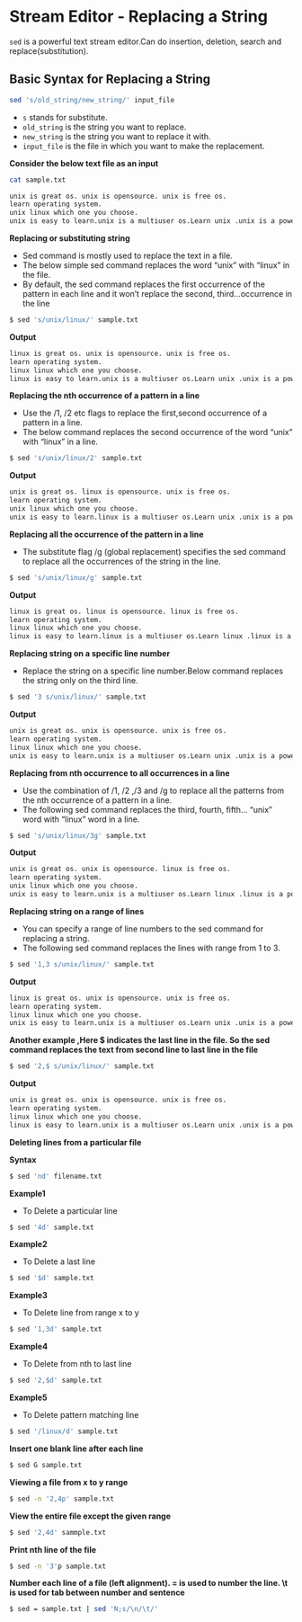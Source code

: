 # Stream Editor - Replacing a String

`sed` is a powerful text stream editor.Can do insertion, deletion, search and replace(substitution).

## Basic Syntax for Replacing a String

```sh
sed 's/old_string/new_string/' input_file
```
- `s` stands for substitute.
- `old_string` is the string you want to replace.
- `new_string` is the string you want to replace it with.
- `input_file` is the file in which you want to make the replacement.

**Consider the below text file as an input**

```sh
cat sample.txt
```

```sh
unix is great os. unix is opensource. unix is free os.
learn operating system.
unix linux which one you choose.
unix is easy to learn.unix is a multiuser os.Learn unix .unix is a powerful.
```

**Replacing or substituting string**

- Sed command is mostly used to replace the text in a file.
- The below simple sed command replaces the word “unix” with “linux” in the file.
- By default, the sed command replaces the first occurrence of the pattern in each line and it won’t replace the second, third…occurrence in the line

```sh
$ sed 's/unix/linux/' sample.txt
```

**Output**

```sh
linux is great os. unix is opensource. unix is free os.
learn operating system.
linux linux which one you choose.
linux is easy to learn.unix is a multiuser os.Learn unix .unix is a powerful.
```

**Replacing the nth occurrence of a pattern in a line**

- Use the /1, /2 etc flags to replace the first,second occurrence of a pattern in a line.
- The below command replaces the second occurrence of the word “unix” with “linux” in a line.

```sh
$ sed 's/unix/linux/2' sample.txt
```

**Output**

```sh
unix is great os. linux is opensource. unix is free os.
learn operating system.
unix linux which one you choose.
unix is easy to learn.linux is a multiuser os.Learn unix .unix is a powerful.
```

**Replacing all the occurrence of the pattern in a line**
- The substitute flag /g (global replacement) specifies the sed command to replace all the occurrences of the string in the line.

```sh
$ sed 's/unix/linux/g' sample.txt
```

**Output**

```sh
linux is great os. linux is opensource. linux is free os.
learn operating system.
linux linux which one you choose.
linux is easy to learn.linux is a multiuser os.Learn linux .linux is a powerful.
```

**Replacing string on a specific line number**
- Replace the string on a specific line number.Below command replaces the string only on the third line.

```sh
$ sed '3 s/unix/linux/' sample.txt
```

**Output**

```sh
unix is great os. unix is opensource. unix is free os.
learn operating system.
linux linux which one you choose.
unix is easy to learn.unix is a multiuser os.Learn unix .unix is a powerful.
```

**Replacing from nth occurrence to all occurrences in a line**
- Use the combination of /1, /2 ,/3 and /g to replace all the patterns from the nth occurrence of a pattern in a line. 
- The following sed command replaces the third, fourth, fifth… “unix” word with “linux” word in a line.

```sh
$ sed 's/unix/linux/3g' sample.txt
```

**Output**

```sh
unix is great os. unix is opensource. linux is free os.
learn operating system.
unix linux which one you choose.
unix is easy to learn.unix is a multiuser os.Learn linux .linux is a powerful.
```

**Replacing string on a range of lines**
- You can specify a range of line numbers to the sed command for replacing a string.
- The following sed command replaces the lines with range from 1 to 3.

```sh
$ sed '1,3 s/unix/linux/' sample.txt
```

**Output**

```sh
linux is great os. unix is opensource. unix is free os.
learn operating system.
linux linux which one you choose.
unix is easy to learn.unix is a multiuser os.Learn unix .unix is a powerful.
```
**Another example ,Here $ indicates the last line in the file. So the sed command replaces the text from second line to last line in the file**

```sh
$ sed '2,$ s/unix/linux/' sample.txt
```

**Output**

```sh
unix is great os. unix is opensource. unix is free os.
learn operating system.
linux linux which one you choose.
linux is easy to learn.unix is a multiuser os.Learn unix .unix is a powerful
```

**Deleting lines from a particular file**

**Syntax**

```sh
$ sed 'nd' filename.txt
```

**Example1**
- To Delete a particular line

```sh
$ sed '4d' sample.txt
```

**Example2**
- To Delete a last line

```sh
$ sed '$d' sample.txt
```

**Example3**
- To Delete line from range x to y

```sh
$ sed '1,3d' sample.txt
```

**Example4**
-  To Delete from nth to last line

```sh
$ sed '2,$d' sample.txt
```

**Example5**
- To Delete pattern matching line

```sh
$ sed '/linux/d' sample.txt
```

**Insert one blank line after each line**

```sh
$ sed G sample.txt
```

**Viewing a file from x to y range**

```sh
$ sed -n '2,4p' sample.txt
```
**View the entire file except the given range**

```sh
$ sed '2,4d' sammple.txt
```
**Print nth line of the file**

```sh
$ sed -n '3'p sample.txt
```

**Number each line of a file (left alignment). **=** is used to number the line. \t is used for tab between number and sentence**

```sh
$ sed = sample.txt | sed 'N;s/\n/\t/'
```